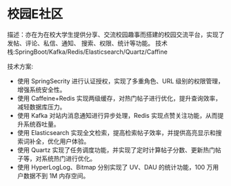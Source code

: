 # 校园E社区
描述：亦在为在校大学生提供分享、交流校园趣事而搭建的校园交流平台，实现了发帖、评论、私信、通知、 搜索、权限、统计等功能。
技术栈:SpringBoot/Kafka/Redis/Elasticsearch/Quartz/Caffine  
  
技术方案:
- 使用 SpringSecrity 进行认证授权，实现了多重角色、URL 级别的权限管理，增强系统安全性。 
- 使用 Caffeine+Redis 实现两级缓存，对热门帖子进行优化，提升查询效率，减轻数据库压力。 
- 使用 Kafka 对站内消息通知进行异步处理，Redis 实现点赞关注功能，从而提升系统吞吐量。 
- 使用 Elasticsearch 实现全文检索，提高检索帖子效率，并提供高亮显示和搜索词补全，优化用户体验。 
- 使用 Quartz 实现了任务调度功能，并实现了定时计算帖子分数、更新热门帖子等，对系统热门进行优化。 
- 使用 HyperLogLog、Bitmap 分别实现了 UV、DAU 的统计功能，100 万用户数据不到 1M 内存空间。
